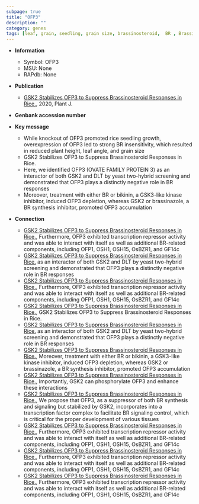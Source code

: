 ```yaml
---
subpage: true
title: "OFP3"
description: ""
category: genes
tags: [leaf, grain, seedling, grain size, brassinosteroid,  BR , Brassinosteroid, plant height, Kinase, kinase, seedling growth]
---
```


* **Information**  
    + Symbol: OFP3  
    + MSU: None  
    + RAPdb: None  

* **Publication**  
    + [GSK2 Stabilizes OFP3 to Suppress Brassinosteroid Responses in Rice.](http://www.ncbi.nlm.nih.gov/pubmed?term=GSK2+Stabilizes+OFP3+to+Suppress+Brassinosteroid+Responses+in+Rice.%5BTitle%5D), 2020, Plant J.

* **Genbank accession number**  

* **Key message**  
    + While knockout of OFP3 promoted rice seedling growth, overexpression of OFP3 led to strong BR insensitivity, which resulted in reduced plant height, leaf angle, and grain size
    + GSK2 Stabilizes OFP3 to Suppress Brassinosteroid Responses in Rice.
    + Here, we identified OFP3 (OVATE FAMILY PROTEIN 3) as an interactor of both GSK2 and DLT by yeast two-hybrid screening and demonstrated that OFP3 plays a distinctly negative role in BR responses
    + Moreover, treatment with either BR or bikinin, a GSK3-like kinase inhibitor, induced OFP3 depletion, whereas GSK2 or brassinazole, a BR synthesis inhibitor, promoted OFP3 accumulation

* **Connection**  
    + [GSK2 Stabilizes OFP3 to Suppress Brassinosteroid Responses in Rice.](http://www.ncbi.nlm.nih.gov/pubmed?term=GSK2+Stabilizes+OFP3+to+Suppress+Brassinosteroid+Responses+in+Rice.%5BTitle%5D),  Furthermore, OFP3 exhibited transcription repressor activity and was able to interact with itself as well as additional BR-related components, including OFP1, OSH1, OSH15, OsBZR1, and GF14c
    + [GSK2 Stabilizes OFP3 to Suppress Brassinosteroid Responses in Rice.](OVATE+FAMILY+PROTEIN+3) as an interactor of both GSK2 and DLT by yeast two-hybrid screening and demonstrated that OFP3 plays a distinctly negative role in BR responses
    + [GSK2 Stabilizes OFP3 to Suppress Brassinosteroid Responses in Rice.](http://www.ncbi.nlm.nih.gov/pubmed?term=GSK2+Stabilizes+OFP3+to+Suppress+Brassinosteroid+Responses+in+Rice.%5BTitle%5D),  Furthermore, OFP3 exhibited transcription repressor activity and was able to interact with itself as well as additional BR-related components, including OFP1, OSH1, OSH15, OsBZR1, and GF14c
    + [GSK2 Stabilizes OFP3 to Suppress Brassinosteroid Responses in Rice.](http://www.ncbi.nlm.nih.gov/pubmed?term=GSK2+Stabilizes+OFP3+to+Suppress+Brassinosteroid+Responses+in+Rice.%5BTitle%5D), GSK2 Stabilizes OFP3 to Suppress Brassinosteroid Responses in Rice.
    + [GSK2 Stabilizes OFP3 to Suppress Brassinosteroid Responses in Rice.](OVATE+FAMILY+PROTEIN+3) as an interactor of both GSK2 and DLT by yeast two-hybrid screening and demonstrated that OFP3 plays a distinctly negative role in BR responses
    + [GSK2 Stabilizes OFP3 to Suppress Brassinosteroid Responses in Rice.](http://www.ncbi.nlm.nih.gov/pubmed?term=GSK2+Stabilizes+OFP3+to+Suppress+Brassinosteroid+Responses+in+Rice.%5BTitle%5D),  Moreover, treatment with either BR or bikinin, a GSK3-like kinase inhibitor, induced OFP3 depletion, whereas GSK2 or brassinazole, a BR synthesis inhibitor, promoted OFP3 accumulation
    + [GSK2 Stabilizes OFP3 to Suppress Brassinosteroid Responses in Rice.](http://www.ncbi.nlm.nih.gov/pubmed?term=GSK2+Stabilizes+OFP3+to+Suppress+Brassinosteroid+Responses+in+Rice.%5BTitle%5D),  Importantly, GSK2 can phosphorylate OFP3 and enhance these interactions
    + [GSK2 Stabilizes OFP3 to Suppress Brassinosteroid Responses in Rice.](http://www.ncbi.nlm.nih.gov/pubmed?term=GSK2+Stabilizes+OFP3+to+Suppress+Brassinosteroid+Responses+in+Rice.%5BTitle%5D),  We propose that OFP3, as a suppressor of both BR synthesis and signaling but stabilized by GSK2, incorporates into a transcription factor complex to facilitate BR signaling control, which is critical for the proper development of various tissues
    + [GSK2 Stabilizes OFP3 to Suppress Brassinosteroid Responses in Rice.](http://www.ncbi.nlm.nih.gov/pubmed?term=GSK2+Stabilizes+OFP3+to+Suppress+Brassinosteroid+Responses+in+Rice.%5BTitle%5D),  Furthermore, OFP3 exhibited transcription repressor activity and was able to interact with itself as well as additional BR-related components, including OFP1, OSH1, OSH15, OsBZR1, and GF14c
    + [GSK2 Stabilizes OFP3 to Suppress Brassinosteroid Responses in Rice.](http://www.ncbi.nlm.nih.gov/pubmed?term=GSK2+Stabilizes+OFP3+to+Suppress+Brassinosteroid+Responses+in+Rice.%5BTitle%5D),  Furthermore, OFP3 exhibited transcription repressor activity and was able to interact with itself as well as additional BR-related components, including OFP1, OSH1, OSH15, OsBZR1, and GF14c
    + [GSK2 Stabilizes OFP3 to Suppress Brassinosteroid Responses in Rice.](http://www.ncbi.nlm.nih.gov/pubmed?term=GSK2+Stabilizes+OFP3+to+Suppress+Brassinosteroid+Responses+in+Rice.%5BTitle%5D),  Furthermore, OFP3 exhibited transcription repressor activity and was able to interact with itself as well as additional BR-related components, including OFP1, OSH1, OSH15, OsBZR1, and GF14c



